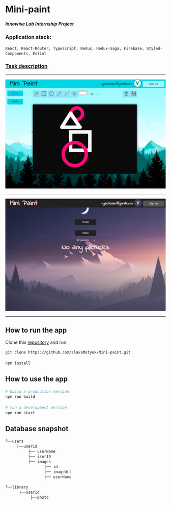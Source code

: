 # Mini-paint
##### Innowise Lab Internship Project

### Application stack:
```
React, React-Router, Typescript, Redux, Redux-Saga, Firebase, Styled-Components, Eslint
```
### [Task description](https://docs.google.com/document/d/1feIA0eu0NkR4J2mCdCc8oPErbET--IlqAEoSpRo1KHA/edit#)
___
![App example](src/assets/images/example1.png)
___
![App example](src/assets/images/example2.png)
___
## How to run the app

Clone this [repository](https://github.com/slavaMatyuk/Mini-paint) and run:


```bash
git clone https://github.com/slavaMatyuk/Mini-paint.git

npm install
```

## How to use the app

```bash
# build a production version
npm run build

# run a development version
npm run start
```

## Database snapshot

```
└──users
     |──userId        
          ├── userName           
          ├── iserID
          ├── images
                 |── id
                 |── imageUrl
                 |── userName

└──library                  
      ├──userId
           ├──photo

```
